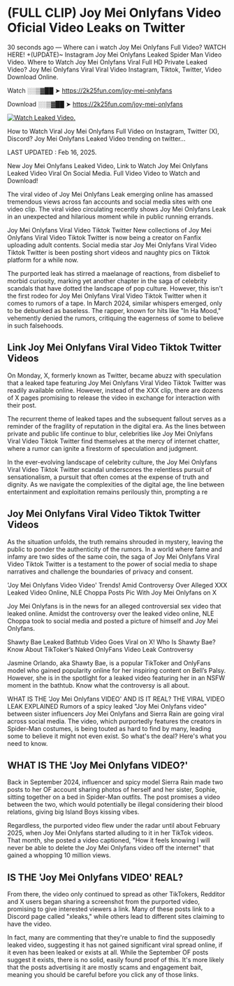 # (FULL CLIP) Joy Mei Onlyfans Video Oficial Video Leaks on Twitter

30 seconds ago — Where can i watch Joy Mei Onlyfans Full Video? WATCH HERE! +(UPDATE)~ Instagram Joy Mei Onlyfans Leaked Spider Man Video Video. Where to Watch Joy Mei Onlyfans Viral Full HD Private Leaked Video? Joy Mei Onlyfans Viral Viral Video Instagram, Tiktok, Twitter, Video Download Online.

Watch ░░▒▓██ ➤ https://2k25fun.com/joy-mei-onlyfans

Download ░░▒▓██ ➤ https://2k25fun.com/joy-mei-onlyfans

[![Watch Leaked Video.](https://miro.medium.com/v2/resize:fit:828/format:webp/1*cilzJN44JGOrTw9NJCrNHA.gif "Watch Leaked Video")](https://2k25fun.com/joy-mei-onlyfans)

How to Watch Viral Joy Mei Onlyfans Full Video on Instagram, Twitter (X), Discord? Joy Mei Onlyfans Leaked Video trending on twitter...

LAST UPDATED : Feb 16, 2025.

New Joy Mei Onlyfans Leaked Video, Link to Watch Joy Mei Onlyfans Leaked Video Viral On Social Media. Full Video Video to Watch and Download!

The viral video of Joy Mei Onlyfans Leak emerging online has amassed tremendous views across fan accounts and social media sites with one video clip. The viral video circulating recently shows Joy Mei Onlyfans Leak in an unexpected and hilarious moment while in public running errands.

Joy Mei Onlyfans Viral Video Tiktok Twitter New collections of Joy Mei Onlyfans Viral Video Tiktok Twitter is now being a creator on Fanfix uploading adult contents. Social media star Joy Mei Onlyfans Viral Video Tiktok Twitter is been posting short videos and naughty pics on Tiktok platform for a while now.

The purported leak has stirred a maelanage of reactions, from disbelief to morbid curiosity, marking yet another chapter in the saga of celebrity scandals that have dotted the landscape of pop culture. However, this isn't the first rodeo for Joy Mei Onlyfans Viral Video Tiktok Twitter when it comes to rumors of a tape. In March 2024, similar whispers emerged, only to be debunked as baseless. The rapper, known for hits like "In Ha Mood," vehemently denied the rumors, critiquing the eagerness of some to believe in such falsehoods.

## Link Joy Mei Onlyfans Viral Video Tiktok Twitter Videos

On Monday, X, formerly known as Twitter, became abuzz with speculation that a leaked tape featuring Joy Mei Onlyfans Viral Video Tiktok Twitter was readily available online. However, instead of the XXX clip, there are dozens of X pages promising to release the video in exchange for interaction with their post.

The recurrent theme of leaked tapes and the subsequent fallout serves as a reminder of the fragility of reputation in the digital era. As the lines between private and public life continue to blur, celebrities like Joy Mei Onlyfans Viral Video Tiktok Twitter find themselves at the mercy of internet chatter, where a rumor can ignite a firestorm of speculation and judgment.

In the ever-evolving landscape of celebrity culture, the Joy Mei Onlyfans Viral Video Tiktok Twitter scandal underscores the relentless pursuit of sensationalism, a pursuit that often comes at the expense of truth and dignity. As we navigate the complexities of the digital age, the line between entertainment and exploitation remains perilously thin, prompting a re

##  Joy Mei Onlyfans Viral Video Tiktok Twitter Videos

As the situation unfolds, the truth remains shrouded in mystery, leaving the public to ponder the authenticity of the rumors. In a world where fame and infamy are two sides of the same coin, the saga of Joy Mei Onlyfans Viral Video Tiktok Twitter is a testament to the power of social media to shape narratives and challenge the boundaries of privacy and consent.

'Joy Mei Onlyfans Video Video' Trends! Amid Controversy Over Alleged XXX Leaked Video Online, NLE Choppa Posts Pic With Joy Mei Onlyfans on X

Joy Mei Onlyfans is in the news for an alleged controversial sex video that leaked online. Amidst the controversy over the leaked video online, NLE Choppa took to social media and posted a picture of himself and Joy Mei Onlyfans.

Shawty Bae Leaked Bathtub Video Goes Viral on X! Who Is Shawty Bae? Know About TikToker’s Naked OnlyFans Video Leak Controversy

Jasmine Orlando, aka Shawty Bae, is a popular TikToker and OnlyFans model who gained popularity online for her inspiring content on Bell’s Palsy. However, she is in the spotlight for a leaked video featuring her in an NSFW moment in the bathtub. Know what the controversy is all about.

WHAT IS THE 'Joy Mei Onlyfans VIDEO' AND IS IT REAL? THE VIRAL VIDEO LEAK EXPLAINED Rumors of a spicy leaked "Joy Mei Onlyfans video" between sister influencers Joy Mei Onlyfans and Sierra Rain are going viral across social media. The video, which purportedly features the creators in Spider-Man costumes, is being touted as hard to find by many, leading some to believe it might not even exist. So what's the deal? Here's what you need to know.

## WHAT IS THE 'Joy Mei Onlyfans VIDEO?'

Back in September 2024, influencer and spicy model Sierra Rain made two posts to her OF account sharing photos of herself and her sister, Sophie, sitting together on a bed in Spider-Man outfits. The post promises a video between the two, which would potentially be illegal considering their blood relations, giving big Island Boys kissing vibes.

Regardless, the purported video flew under the radar until about February 2025, when Joy Mei Onlyfans started alluding to it in her TikTok videos. That month, she posted a video captioned, "How it feels knowing I will never be able to delete the Joy Mei Onlyfans video off the internet" that gained a whopping 10 million views.

## IS THE 'Joy Mei Onlyfans VIDEO' REAL?

From there, the video only continued to spread as other TikTokers, Redditor and X users began sharing a screenshot from the purported video, promising to give interested viewers a link. Many of these posts link to a Discord page called "xleaks," while others lead to different sites claiming to have the video.

In fact, many are commenting that they're unable to find the supposedly leaked video, suggesting it has not gained significant viral spread online, if it even has been leaked or exists at all. While the September OF posts suggest it exists, there is no solid, easily found proof of this. It's more likely that the posts advertising it are mostly scams and engagement bait, meaning you should be careful before you click any of those links.